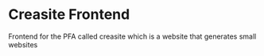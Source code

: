 # Creasite Frontend

Frontend for the PFA called creasite which is a website that generates small websites

